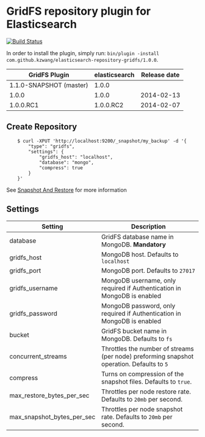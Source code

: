 GridFS repository plugin for Elasticsearch
==================================

[![Build Status](https://travis-ci.org/kzwang/elasticsearch-repository-gridfs.png?branch=master)](https://travis-ci.org/kzwang/elasticsearch-repository-gridfs)

In order to install the plugin, simply run: `bin/plugin -install com.github.kzwang/elasticsearch-repository-gridfs/1.0.0`.

|      GridFS Plugin          | elasticsearch         | Release date |
|-----------------------------|-----------------------|:------------:|
| 1.1.0-SNAPSHOT (master)     | 1.0.0                 |              |
| 1.0.0                       | 1.0.0                 | 2014-02-13   |
| 1.0.0.RC1                   | 1.0.0.RC2             | 2014-02-07   |



## Create Repository
```
    $ curl -XPUT 'http://localhost:9200/_snapshot/my_backup' -d '{
        "type": "gridfs",
        "settings": {
            "gridfs_host": "localhost",
            "database": "mongo",
            "compress": true
        }
    }'
```

See [Snapshot And Restore](http://www.elasticsearch.org/guide/en/elasticsearch/reference/1.x/modules-snapshots.html) for more information


## Settings
|  Setting                            |   Description
|-------------------------------------|------------------------------------------------------------
| database                            | GridFS database name in MongoDB. **Mandatory**
| gridfs_host                         | MongoDB host. Defaults to `localhost`
| gridfs_port                         | MongoDB port. Defaults to `27017`
| gridfs_username                     | MongoDB username, only required if Authentication in MongoDB is enabled
| gridfs_password                     | MongoDB password, only required if Authentication in MongoDB is enabled
| bucket                              | GridFS bucket name in MongoDB. Defaults to `fs`
| concurrent_streams                  | Throttles the number of streams (per node) preforming snapshot operation. Defaults to `5`
| compress                            | Turns on compression of the snapshot files. Defaults to `true`.
| max_restore_bytes_per_sec          | Throttles per node restore rate. Defaults to `20mb` per second.
| max_snapshot_bytes_per_sec         | Throttles per node snapshot rate. Defaults to `20mb` per second.
